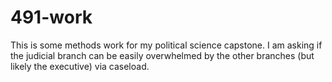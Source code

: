 # 491-work

This is some methods work for my political science capstone. I am asking if the judicial branch can be easily overwhelmed by the other branches (but likely the executive) via caseload.
